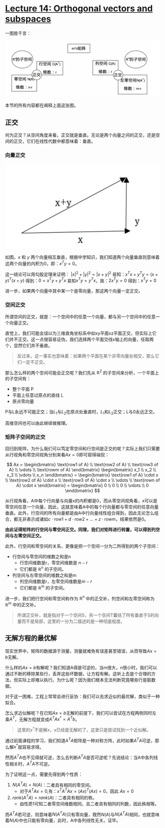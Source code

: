 # [Lecture 14: Orthogonal vectors and subspaces](https://ocw.mit.edu/courses/18-06-linear-algebra-spring-2010/resources/lecture-14-orthogonal-vectors-and-subspaces/)

一图胜千言：

![Image1](../.assert/Linear-Algebra-MIT/Lecture14/Image1.png)

本节的所有内容都在阐释上面这张图。

## 正交

何为正交？从空间角度来看，正交就是垂直。无论是两个向量之间的正交，还是空间的正交，它们在线性代数中都意味着：垂直。

### 向量正交

![Image2](../.assert/Linear-Algebra-MIT/Lecture14/Image2.png)

如图，$x$ 和 $y$ 两个向量相互垂直，根据中学知识，我们知道两个向量垂直则意味着这两个向量的内积为0，即：$x^Ty=0$。

这一结论可以用勾股定理来证明：
$|x|^2 + |y|^2 = |x+y|^2$
易知：$x^Tx + y^Ty = (x+y)^T(x+y)$
得到：$0 = x^Ty + y^Tx$
易知$x^Ty = y^Tx$，故：$2x^Ty = 0$
得到：$x^Ty = 0$

进一步，如果两个向量中其中某一个是零向量，那这两个向量一定正交。

### 空间正交

所谓空间的正交，就是：一个空间中的任意一个向量，都与另一个空间中的任意一个向量正交。

直觉上，我们可能会误以为三维直角坐标系中如xy平面xz平面正交，但实际上它们并不正交。这一点很容易证伪，我们选择两个平面交线x轴上的向量，任取两个，显然它们并不垂直。

> 反过来，这一事实也意味着：如果两个平面在某个非零向量处相交，那么它们一定不正交。
> 

那么怎么样的两个空间可能会正交呢？我们先从 $\mathbb{R}^2$ 的子空间来分析，一个平面上的子空间有：

- 整个平面 P
- 平面上任意过原点的直线 L
- 原点零向量

P与L永远不可能正交；当$L_1$与$L_2$在原点处垂直时，$L_1$和$L_2$正交；L与0永远正交。

高维空间也可以由此继续做推理。

### 矩阵子空间的正交

回归到矩阵，为什么我们可以笃定零空间和行空间是正交的呢？实际上我们只需要从行视角和零空间视角分别来看$Ax=0$即可窥得端倪：

$$
Ax = \begin{bmatrix} \text{row1 of A} \\ \text{row2 of A} \\ \text{row3 of A} \\ \vdots \\ \text{rowm of A} \end{bmatrix} \begin{bmatrix} x_1 \\ x_2 \\ x_3 \\ \vdots \\ x_n \end{bmatrix} = \begin{bmatrix} \text{row1 of A} \cdot x \\ \text{row2 of A} \cdot x \\ \text{row3 of A} \cdot x \\ \vdots \\ \text{rown of A} \cdot x \end{bmatrix} = \begin{bmatrix} 0 \\ 0 \\ 0 \\ \vdots \\ 0 \end{bmatrix}
$$

从行视角看，A中每个行向量与向量x的内积都是0，而从零空间视角看，x可以是零空间任意一个向量，因此，这就意味着A中的每个行向量都与零空间的任意向量垂直。此外，行空间的所有向量都是由A中行向量线性组合得到，因此无论怎么组合，都无非表示成诸如$c \cdot \text{row1} + d \cdot \text{row2} + ... + z \cdot \text{rowm}$，结果依然是0。

**由此证得矩阵的行空间与零空间正交。同理，我们对矩阵进行转置，可以得到列空间与左零空间正交。**

此外，行空间和零空间的关系，更像是把一个空间一分为二所得到的两个子空间：

- 行空间与零空间的维数之和是n
    - 行空间维数是r，零空间维数是 $n-r$
    - 它们都是 $\mathbb{R}^n$ 的子空间。
- 列空间与左零空间的维数之和是m
    - 列空间维数是r，左零空间维数是$m-r$
    - 它们都是 $\mathbb{R}^m$ 的子空间。

进一步，我们把行空间和零空间称作为 $\mathbb{R}^n$ 中的正交补，列空间和左零空间称为 $\mathbb{R}^m$ 中的正交补。

> 所谓正交补，就是指对于一个空间S，另一个空间T囊括了所有垂直于S的向量而不是局部，这里的一分为二描述的是一种彻底程度。

## 无解方程的最优解

现实世界中，矩阵的数据源于测量，测量就难免有误差甚至错误，从而导致$Ax=b$无解。

什么样的$Ax=b$有解呢？我们知道A得是可逆的，当m很大，n很小时，我们可以通过不断的移除某些行，丢弃这些坏数据，让方程有解。这听上去是个合理的方法，但实际上却难以执行。为什么呢？因为我们根本无法判断究竟哪些行是脏数据。

对于这一困难，工程上常常会进行妥协：我们可以去求近似的最优解，类似于一种拟合。

怎么求近似解呢？在已知$Ax=b$无解的前提下，我们可以尝试在方程两侧同时左乘$A^T$，无解方程就变成$A^TAx^*=A^Tb$。

> 这里的$x^*$不是解x，x已经是无解的了，这里只是尝试找到一个近似解。

通过前面课程的学习，我们知道$A^TA$矩阵是一种对称方阵，此时如果$A^TA$可逆，那么解$x^*$就容易求得。

然而$A^TA$也不见得就可逆，怎么去判断$A^TA$是否可逆呢？先说结论：当A中各列线性相关时，$A^TA$不可逆。

为了证明这一点，需要先得到两个性质：

1. $N(A^TA)=N(A)$：二者具有相同的零空间。
    - 对于$A^TAx=0$,有：$x^TA^TAx=(Ax)^T(Ax)=0$，因此 $Ax=0$
2. $rank(A^TA)=rank(A)$：二者具有相同的秩。
    - 由性质1可知二者零空间维数相同，且二者具有相同的列数，因此秩相等。

而$A^TA$若可逆，则意味着$N(A^TA)$只有零向量，既然$N(A)$与$N(A^TA)$相同，也就意味着$N(A)$中也只能有零向量，此时，A中各列线性无关。证毕。